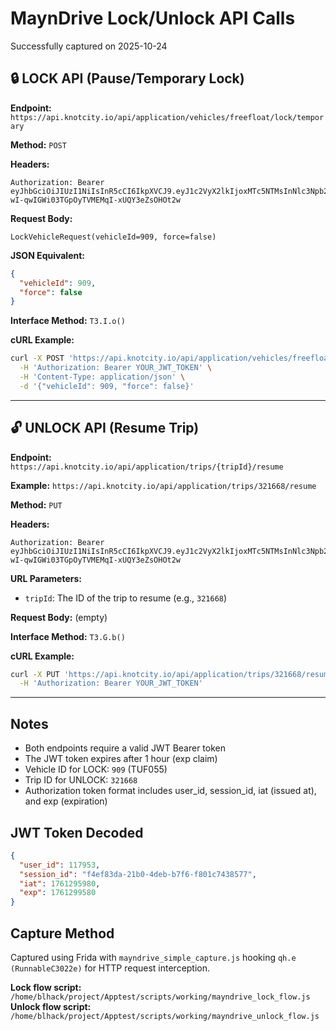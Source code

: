 # MaynDrive Lock/Unlock API Calls

Successfully captured on 2025-10-24

## 🔒 LOCK API (Pause/Temporary Lock)

**Endpoint:** `https://api.knotcity.io/api/application/vehicles/freefloat/lock/temporary`

**Method:** `POST`

**Headers:**
```
Authorization: Bearer eyJhbGciOiJIUzI1NiIsInR5cCI6IkpXVCJ9.eyJ1c2VyX2lkIjoxMTc5NTMsInNlc3Npb25faWQiOiJmNGVmODNkYS0yMWIwLTRkZWItYjdmNi1mODAxYzc0Mzg1NzciLCJpYXQiOjE3NjEyOTU5ODAsImV4cCI6MTc2MTI5OTU4MH0.Cq5J-wI-qwIGWi03TGpOyTVMEMqI-xUQY3eZsOHOt2w
```

**Request Body:**
```
LockVehicleRequest(vehicleId=909, force=false)
```

**JSON Equivalent:**
```json
{
  "vehicleId": 909,
  "force": false
}
```

**Interface Method:** `T3.I.o()`

**cURL Example:**
```bash
curl -X POST 'https://api.knotcity.io/api/application/vehicles/freefloat/lock/temporary' \
  -H 'Authorization: Bearer YOUR_JWT_TOKEN' \
  -H 'Content-Type: application/json' \
  -d '{"vehicleId": 909, "force": false}'
```

---

## 🔓 UNLOCK API (Resume Trip)

**Endpoint:** `https://api.knotcity.io/api/application/trips/{tripId}/resume`

**Example:** `https://api.knotcity.io/api/application/trips/321668/resume`

**Method:** `PUT`

**Headers:**
```
Authorization: Bearer eyJhbGciOiJIUzI1NiIsInR5cCI6IkpXVCJ9.eyJ1c2VyX2lkIjoxMTc5NTMsInNlc3Npb25faWQiOiJmNGVmODNkYS0yMWIwLTRkZWItYjdmNi1mODAxYzc0Mzg1NzciLCJpYXQiOjE3NjEyOTU5ODAsImV4cCI6MTc2MTI5OTU4MH0.Cq5J-wI-qwIGWi03TGpOyTVMEMqI-xUQY3eZsOHOt2w
```

**URL Parameters:**
- `tripId`: The ID of the trip to resume (e.g., `321668`)

**Request Body:** (empty)

**Interface Method:** `T3.G.b()`

**cURL Example:**
```bash
curl -X PUT 'https://api.knotcity.io/api/application/trips/321668/resume' \
  -H 'Authorization: Bearer YOUR_JWT_TOKEN'
```

---

## Notes

- Both endpoints require a valid JWT Bearer token
- The JWT token expires after 1 hour (exp claim)
- Vehicle ID for LOCK: `909` (TUF055)
- Trip ID for UNLOCK: `321668`
- Authorization token format includes user_id, session_id, iat (issued at), and exp (expiration)

## JWT Token Decoded

```json
{
  "user_id": 117953,
  "session_id": "f4ef83da-21b0-4deb-b7f6-f801c7438577",
  "iat": 1761295980,
  "exp": 1761299580
}
```

## Capture Method

Captured using Frida with `mayndrive_simple_capture.js` hooking `qh.e (RunnableC3022e)` for HTTP request interception.

**Lock flow script:** `/home/blhack/project/Apptest/scripts/working/mayndrive_lock_flow.js`
**Unlock flow script:** `/home/blhack/project/Apptest/scripts/working/mayndrive_unlock_flow.js`
